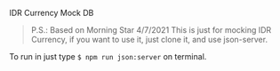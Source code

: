 IDR Currency Mock DB

> P.S.: Based on Morning Star 4/7/2021
This is just for mocking IDR Currency, if you want to use it, just clone it, and use json-server.

To run in just type `$ npm run json:server` on terminal.